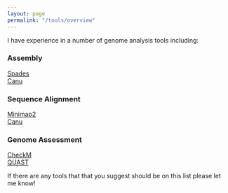 ```yaml
---
layout: page
permalink: "/tools/overview"
---
```


I have experience in a number of genome analysis tools including:

### Assembly

[Spades](bioinf.spbau.ru/spades)  
[Canu](https://canu.readthedocs.io/en/stable/index.html)

### Sequence Alignment

[Minimap2](https://github.com/lh3/minimap2)  
[Canu](https://canu.readthedocs.io/en/stable/index.html)

### Genome Assessment

[CheckM](ecogenomics.github.io/CheckM)  
[QUAST](bioinf.spbau.ru/en/quast)

If there are any tools that that you suggest should be on this list please let me know!